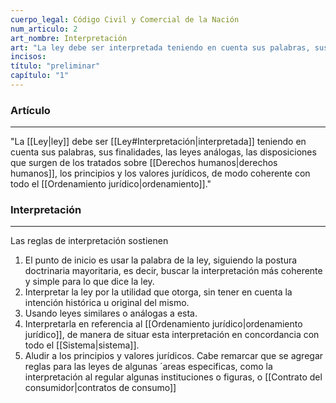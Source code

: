 ```yaml
---
cuerpo_legal: Código Civil y Comercial de la Nación
num_articulo: 2
art_nombre: Interpretación
art: "La ley debe ser interpretada teniendo en cuenta sus palabras, sus finalidades, las leyes análogas, las disposiciones que surgen de los tratados sobre derechos humanos, los principios y los valores jurídicos, de modo coherente con todo el ordenamiento."
incisos: 
título: "preliminar"
capítulo: "1"
---
```


### Artículo
---
"La [[Ley|ley]] debe ser [[Ley#Interpretación|interpretada]] teniendo en cuenta sus palabras, sus finalidades, las leyes análogas, las disposiciones que surgen de los tratados sobre [[Derechos humanos|derechos humanos]], los principios y los valores jurídicos, de modo coherente con todo el [[Ordenamiento jurídico|ordenamiento]]."

### Interpretación
---
Las reglas de interpretación sostienen 
1. El punto de inicio es usar la palabra de la ley, siguiendo la postura doctrinaria mayoritaria, es decir, buscar la interpretación más coherente y simple para lo que dice la ley. 
2. Interpretar la ley por la utilidad que otorga, sin tener en cuenta la intención histórica u original del mismo. 
3. Usando leyes similares o análogas a esta. 
4. Interpretarla en referencia al [[Ordenamiento jurídico|ordenamiento jurídico]], de manera de situar esta interpretación en concordancia con todo el [[Sistema|sistema]]. 
5. Aludir a los principios y valores jurídicos. Cabe remarcar que se agregar reglas para las leyes de algunas ´areas especificas, como la interpretación al regular algunas instituciones o figuras, o [[Contrato del consumidor|contratos de consumo]]